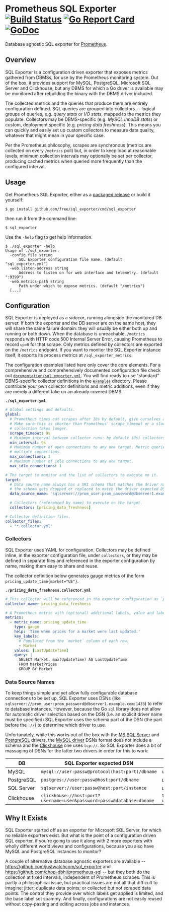 # Prometheus SQL Exporter [![Build Status](https://travis-ci.org/free/sql_exporter.svg)](https://travis-ci.org/free/sql_exporter) [![Go Report Card](https://goreportcard.com/badge/github.com/free/sql_exporter)](https://goreportcard.com/report/github.com/free/sql_exporter) [![GoDoc](https://godoc.org/github.com/free/sql_exporter?status.svg)](https://godoc.org/github.com/free/sql_exporter)

Database agnostic SQL exporter for [Prometheus](https://prometheus.io).

## Overview

SQL Exporter is a configuration driven exporter that exposes metrics gathered from DBMSs, for use by the Prometheus
monitoring system. Out of the box, it provides support for MySQL, PostgreSQL, Microsoft SQL Server and Clickhouse, but
any DBMS for which a Go driver is available may be monitored after rebuilding the binary with the DBMS driver included.

The collected metrics and the queries that produce them are entirely configuration defined. SQL queries are grouped into
collectors -- logical groups of queries, e.g. *query stats* or *I/O stats*, mapped to the metrics they populate.
Collectors may be DBMS-specific (e.g. *MySQL InnoDB stats*) or custom, deployment specific (e.g. *pricing data
freshness*). This means you can quickly and easily set up custom collectors to measure data quality, whatever that might
mean in your specific case.

Per the Prometheus philosophy, scrapes are synchronous (metrics are collected on every `/metrics` poll) but, in order to
keep load at reasonable levels, minimum collection intervals may optionally be set per collector, producing cached
metrics when queried more frequently than the configured interval.

## Usage

Get Prometheus SQL Exporter, either as a [packaged release](https://github.com/free/sql_exporter/releases/latest) or
build it yourself:

```
$ go install github.com/free/sql_exporter/cmd/sql_exporter
```

then run it from the command line:

```
$ sql_exporter
```

Use the `-help` flag to get help information.

```
$ ./sql_exporter -help
Usage of ./sql_exporter:
  -config.file string
      SQL Exporter configuration file name. (default "sql_exporter.yml")
  -web.listen-address string
      Address to listen on for web interface and telemetry. (default ":9399")
  -web.metrics-path string
      Path under which to expose metrics. (default "/metrics")
  [...]
```

## Configuration

SQL Exporter is deployed as a *sidecar*, running alongside the monitored DB server. If both the exporter and the DB
server are on the same host, they will share the same failure domain: they will usually be either both up and running
or both down. When the database is unreachable, `/metrics` responds with HTTP code 500 Internal Server Error, causing
Prometheus to record `up=0` for that scrape. Only metrics defined by collectors are exported on the `/metrics` endpoint.
If you want to monitor the SQL Exporter instance itself, it exports its process metrics at `/sql_exporter_metrics`.

The configuration examples listed here only cover the core elements. For a comprehensive and comprehensively documented
configuration file check out 
[`documentation/sql_exporter.yml`](https://github.com/free/sql_exporter/tree/master/documentation/sql_exporter.yml).
You will find ready to use "standard" DBMS-specific collector definitions in the
[`examples`](https://github.com/free/sql_exporter/tree/master/examples) directory. Please contribute your own collector
definitions and metric additions, even if they are merely a different take on an already covered DBMS.

**`./sql_exporter.yml`**

```yaml
# Global settings and defaults.
global:
  # Prometheus times out scrapes after 10s by default, give ourselves a bit of headroom.
  # Make sure this is shorter than Prometheus' scrape_timeout or a slow DB may appear to be down when
  # collection takes longer.
  scrape_timeout: 9s
  # Minimum interval between collector runs: by default (0s) collectors are executed on every scrape.
  min_interval: 0s
  # Maximum number of open connections to any one target. Metric queries will run concurrently on
  # multiple connections.
  max_connections: 1
  # Maximum number of idle connections to any one target.
  max_idle_connections: 1

# The target to monitor and the list of collectors to execute on it.
target:
  # Data source name always has a URI schema that matches the driver name. In some cases (e.g. MySQL)
  # the schema gets dropped or replaced to match the driver expected DSN format.
  data_source_name: 'sqlserver://prom_user:prom_password@dbserver1.example.com:1433'

  # Collectors (referenced by name) to execute on the target.
  collectors: [pricing_data_freshness]

# Collector definition files.
collector_files: 
  - "*.collector.yml"
```

### Collectors

SQL Exporter uses YAML for configuration. Collectors may be defined inline, in the exporter configuration file, under
`collectors`, or they may be defined in separate files and referenced in the exporter configuration by name, making them
easy to share and reuse.

The collector definition below generates gauge metrics of the form `pricing_update_time{market="US"}`.

**`./pricing_data_freshness.collector.yml`**

```yaml
# This collector will be referenced in the exporter configuration as `pricing_data_freshness`.
collector_name: pricing_data_freshness

# A Prometheus metric with (optional) additional labels, value and labels populated from one query.
metrics:
  - metric_name: pricing_update_time
    type: gauge
    help: 'Time when prices for a market were last updated.'
    key_labels:
      # Populated from the `market` column of each row.
      - Market
    values: [LastUpdateTime]
    query: |
      SELECT Market, max(UpdateTime) AS LastUpdateTime
      FROM MarketPrices
      GROUP BY Market
```

### Data Source Names

To keep things simple and yet allow fully configurable database connections to be set up, SQL Exporter uses DSNs (like
`sqlserver://prom_user:prom_password@dbserver1.example.com:1433`) to refer to database instances. However, because the
Go `sql` library does not allow for automatic driver selection based on the DSN (i.e. an explicit driver name must be
specified) SQL Exporter uses the schema part of the DSN (the part before the `://`) to determine which driver to use.

Unfortunately, while this works out of the box with the [MS SQL Server](https://github.com/denisenkom/go-mssqldb) and
[PostgreSQL](github.com/lib/pq) drivers, the [MySQL driver](github.com/go-sql-driver/mysql) DSNs format does not include
a schema and the [Clickhouse](github.com/kshvakov/clickhouse) one uses `tcp://`. So SQL Exporter does a bit of massaging
of DSNs for the latter two drivers in order for this to work:


DB | SQL Exporter expected DSN | Driver sees
---|---|---
MySQL | `mysql://user:passw@protocol(host:port)/dbname` | `user:passw@protocol(host:port)/dbname`
PostgreSQL | `postgres://user:passw@host:port/dbname` | *unchanged*
SQL Server | `sqlserver://user:passw@host:port/instance` | *unchanged*
Clickhouse | `clickhouse://host:port?username=user&password=passw&database=dbname` | `tcp://host:port?username=user&password=passw&database=dbname`

## Why It Exists

SQL Exporter started off as an exporter for Microsoft SQL Server, for which no reliable exporters exist. But what is
the point of a configuration driven SQL exporter, if you're going to use it along with 2 more exporters with wholly
different world views and configurations, because you also have MySQL and PostgreSQL instances to monitor?

A couple of alternative database agnostic exporters are available -- https://github.com/justwatchcom/sql_exporter and
https://github.com/chop-dbhi/prometheus-sql -- but they both do the collection at fixed intervals, independent of
Prometheus scrapes. This is partly a philosophical issue, but practical issues are not all that difficult to imagine:
jitter; duplicate data points; or collected but not scraped data points. The control they provide over which labels get
applied is limited, and the base label set spammy. And finally, configurations are not easily reused without
copy-pasting and editing across jobs and instances.
